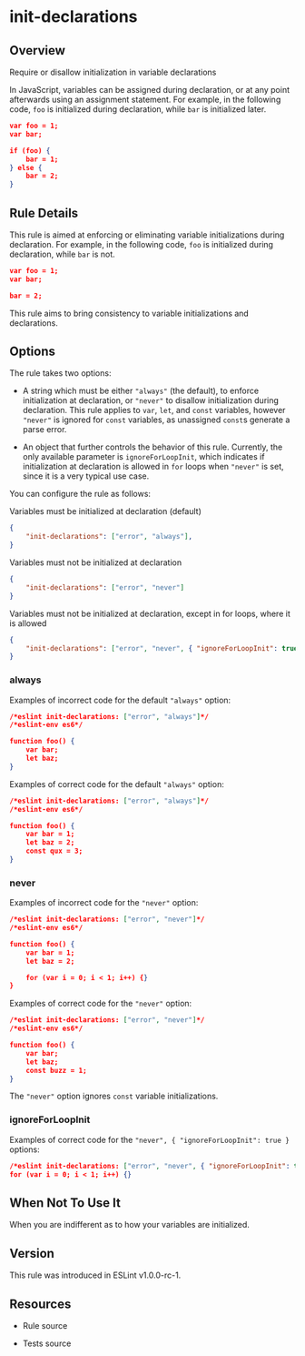 

# init-declarations
## Overview

Require or disallow initialization in variable declarations

In JavaScript, variables can be assigned during declaration, or at any point afterwards using an assignment statement. For example, in the following code, `foo` is initialized during declaration, while `bar` is initialized later.


```json
var foo = 1;
var bar;

if (foo) {
    bar = 1;
} else {
    bar = 2;
}
```

## Rule Details

This rule is aimed at enforcing or eliminating variable initializations during declaration. For example, in the following code, `foo` is initialized during declaration, while `bar` is not.


```json
var foo = 1;
var bar;

bar = 2;
```

This rule aims to bring consistency to variable initializations and declarations.

## Options

The rule takes two options:


- A string which must be either `"always"` (the default), to enforce initialization at declaration, or `"never"` to disallow initialization during declaration. This rule applies to `var`, `let`, and `const` variables, however `"never"` is ignored for `const` variables, as unassigned `const`s generate a parse error.

- An object that further controls the behavior of this rule. Currently, the only available parameter is `ignoreForLoopInit`, which indicates if initialization at declaration is allowed in `for` loops when `"never"` is set, since it is a very typical use case.

You can configure the rule as follows:

Variables must be initialized at declaration (default)


```json
{
    "init-declarations": ["error", "always"],
}
```

Variables must not be initialized at declaration


```json
{
    "init-declarations": ["error", "never"]
}
```

Variables must not be initialized at declaration, except in for loops, where it is allowed


```json
{
    "init-declarations": ["error", "never", { "ignoreForLoopInit": true }]
}
```

### always

Examples of incorrect code for the default `"always"` option:


```json
/*eslint init-declarations: ["error", "always"]*/
/*eslint-env es6*/

function foo() {
    var bar;
    let baz;
}
```

Examples of correct code for the default `"always"` option:


```json
/*eslint init-declarations: ["error", "always"]*/
/*eslint-env es6*/

function foo() {
    var bar = 1;
    let baz = 2;
    const qux = 3;
}
```

### never

Examples of incorrect code for the `"never"` option:


```json
/*eslint init-declarations: ["error", "never"]*/
/*eslint-env es6*/

function foo() {
    var bar = 1;
    let baz = 2;

    for (var i = 0; i < 1; i++) {}
}
```

Examples of correct code for the `"never"` option:


```json
/*eslint init-declarations: ["error", "never"]*/
/*eslint-env es6*/

function foo() {
    var bar;
    let baz;
    const buzz = 1;
}
```

The `"never"` option ignores `const` variable initializations.

### ignoreForLoopInit

Examples of correct code for the `"never", { "ignoreForLoopInit": true }` options:


```json
/*eslint init-declarations: ["error", "never", { "ignoreForLoopInit": true }]*/
for (var i = 0; i < 1; i++) {}
```

## When Not To Use It

When you are indifferent as to how your variables are initialized.

## Version

This rule was introduced in ESLint v1.0.0-rc-1.

## Resources


- Rule source 

- Tests source 

